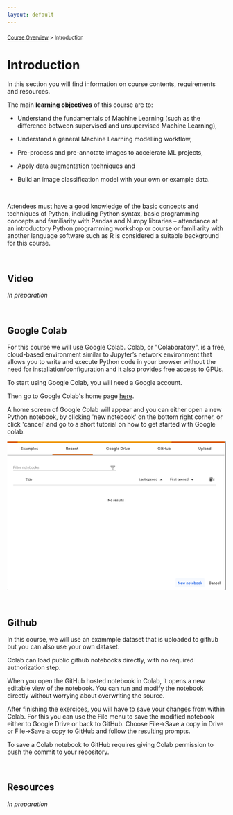 ```yaml
---
layout: default
---
```


<sub>[Course Overview](index.md) > Introduction</sub>

# Introduction

In this section you will find information on course contents, requirements and resources.

The main **learning objectives** of this course are to:

 - Understand the fundamentals of Machine Learning (such as the difference between supervised and unsupervised Machine Learning),

 - Understand a general Machine Learning modelling workflow,

 - Pre-process and pre-annotate images to accelerate ML projects,

 - Apply data augmentation techniques and

 - Build an image classification model with your own or example data.

<br/>

Attendees must have a good knowledge of the basic concepts and techniques of Python, including Python syntax, basic programming concepts and familiarity with Pandas and Numpy libraries – attendance at an introductory Python programming workshop or course or familiarity with another language software such as R is considered a suitable background for this course.

<br/>

 ## Video

_In preparation_

<!--<details open="" class="details-reset border rounded-2">
  <summary class="px-3 py-2 border-bottom">
    <svg aria-hidden="true" viewBox="0 0 16 16" version="1.1" data-view-component="true" height="16" width="16" class="octicon octicon-device-camera-video">
    <path fill-rule="evenodd" d="..."></path>
</svg>
    <span aria-label="Video description dotnet-evergreen.mp4" class="m-1"></span>
    <span class="dropdown-caret"></span>
  </summary>
  <video src="https://user-images.githubusercontent.com/169707/126715420-991ad821-9ac8-4b66-b79e-e0966e0f3a89.mp4" data-canonical-src="https://user-images.githubusercontent.com/169707/126715420-991ad821-9ac8-4b66-b79e-e0966e0f3a89.mp4" controls="controls" muted="muted" class="d-block rounded-bottom-2 width-fit" width="100%" height="auto">
  </video>
</details>-->


<br/>

## Google Colab

For this course we will use Google Colab. Colab, or "Colaboratory", is a free, cloud-based environment similar to Jupyter’s network environment that allows you to write and execute Python code in your browser without the need for installation/configuration and it also provides free access to GPUs.

To start using Google Colab, you will need a Google account.

Then go to Google Colab's home page [here](https://colab.research.google.com/).

A home screen of Google Colab will appear and you can either open a new Python notebook, by clicking 'new notebook' on the bottom right corner, or click 'cancel' and go to a short tutorial on how to get started with Google colab.

![colab screen](./images/colab_screen.png)

<br/>


## Github

In this course, we will use an exammple dataset that is uploaded to github but you can also use your own dataset.

Colab can load public github notebooks directly, with no required authorization step. 

When you open the GitHub hosted notebook in Colab, it opens a new editable view of the notebook. You can run and modify the notebook directly without worrying about overwriting the source.

After finishing the exercices, you will have to save your changes from within Colab. For this you can use the File menu to save the modified notebook either to Google Drive or back to GitHub. Choose File→Save a copy in Drive or File→Save a copy to GitHub and follow the resulting prompts. 

To save a Colab notebook to GitHub requires giving Colab permission to push the commit to your repository.

<br/>

## Resources

_In preparation_
 